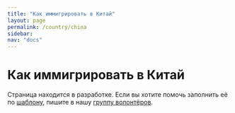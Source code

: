 ```yaml
---
title: "Как иммигрировать в Китай"
layout: page
permalink: /country/china
sidebar:
nav: "docs"
---
```


# Как иммигрировать в Китай

Страница находится в разработке. Если вы хотите помочь заполнить её по [шаблону](/template), пишите в нашу [группу волонтёров](https://t.me/+FHi3FnJaoWJkMDAx).
